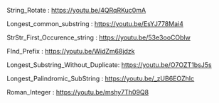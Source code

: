 String_Rotate : https://youtu.be/4QRqRKuc0mA

Longest_common_substring : https://youtu.be/EsYJ778Mai4

StrStr_First_Occurence_string : https://youtu.be/53e3ooCOblw

FInd_Prefix : https://youtu.be/WidZm68jdzk

Longest_Substring_Without_Duplicate: https://youtu.be/O7OZT1bsJ5s  

Longest_Palindromic_SubString : https://youtu.be/_zUB6EOZhIc

Roman_Integer : https://youtu.be/mshy7Th09Q8
